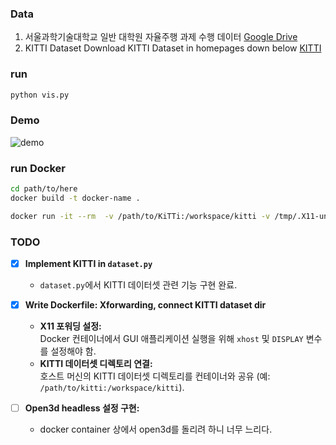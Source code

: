 ### Data 

1. 서울과학기술대학교 일반 대학원 자율주행 과제 수행 데이터 
[Google Drive](https://drive.google.com/file/d/1U2GsexF012DQ8k0Qee14fKBxwtdIBnzn/view?usp=sharing)
2. KITTI Dataset 
Download KITTI Dataset in homepages down below
[KITTI](https://www.cvlibs.net/datasets/kitti/)

### run
```bash 
python vis.py 
```

### Demo 
![demo](asset/demo.gif)

### run Docker 

```bash 
cd path/to/here 
docker build -t docker-name .

docker run -it --rm  -v /path/to/KiTTi:/workspace/kitti -v /tmp/.X11-unix:/tmp/.X11-unix --volume="$HOME/.Xauthority:/root/.Xauthority:rw"   -e DISPLAY=$DISPLAY   -e XDG_RUNTIME_DIR=/tmp --net=host docker-name 
```

### TODO

- [x] **Implement KITTI in `dataset.py`**  
  - `dataset.py`에서 KITTI 데이터셋 관련 기능 구현 완료.

- [x] **Write Dockerfile: Xforwarding, connect KITTI dataset dir**  
  - **X11 포워딩 설정:**  
    Docker 컨테이너에서 GUI 애플리케이션 실행을 위해 `xhost` 및 `DISPLAY` 변수를 설정해야 함.
  - **KITTI 데이터셋 디렉토리 연결:**  
    호스트 머신의 KITTI 데이터셋 디렉토리를 컨테이너와 공유 (예: `/path/to/kitti:/workspace/kitti`).


- [ ] **Open3d headless 설정 구현:**
  - docker container 상에서 open3d를 돌리려 하니 너무 느리다.